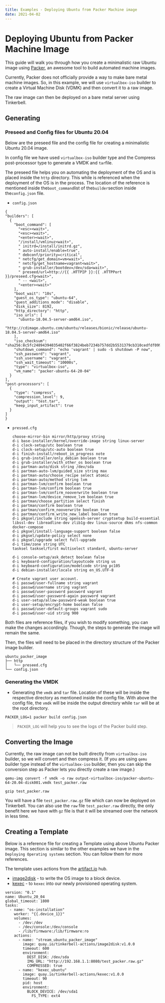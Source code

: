 ```yaml
---
title: Examples - Deploying Ubuntu from Packer Machine image
date: 2021-04-02
---
```


# Deploying Ubuntu from Packer Machine Image

This guide will walk you through how you create a minimalistic raw Ubuntu image using [Packer](https://www.packer.io/), an awesome tool to build automated machine images. 

Currently, Packer does not officially provide a way to make bare metal machine images. So, in this example, we will use `virtualbox-iso` builder to create a Virtual Machine Disk (VDMK) and then convert it to a raw image.

The raw image can then be deployed on a bare metal server using Tinkerbell.

## Generating



### Preseed and Config files for Ubuntu 20.04

Below are the preseed file and the config file for creating a minimalistic Ubuntu 20.04 image.

In config file we have used `virtualbox-iso` builder type and the Compress post-processor type to generate a VMDK and `tar`file. 


The preseed file helps you on automating the deployment of the OS and is placed inside the `http` directory. This while is referenced when the deployment of the OS is in the process. The location of the reference is mentioned inside the`boot_command`list of the`builder`section inside the`config.json` file. 

- `config.json`

```
{
"builders": [
  {
    "boot_command": [
      "<esc><wait>",
      "<esc><wait>",
      "<enter><wait>",
      "/install/vmlinuz<wait>",
      " initrd=/install/initrd.gz",
      " auto-install/enable=true",
      " debconf/priority=critical",
      " netcfg/get_domain=vm<wait>",
      " netcfg/get_hostname=vagrant<wait>",
      " grub-installer/bootdev=/dev/sda<wait>",
      " preseed/url=http://{{ .HTTPIP }}:{{ .HTTPPort }}/preseed.cfg<wait>",
      " -- <wait>",
      "<enter><wait>"
    ],
    "boot_wait": "10s",
    "guest_os_type": "ubuntu-64",
    "guest_additions_mode": "disable",
    "disk_size": 8192,
    "http_directory": "http",
    "iso_urls": [
      "ubuntu-18.04.5-server-amd64.iso",
      "http://cdimage.ubuntu.com/ubuntu/releases/bionic/release/ubuntu-18.04.5-server-amd64.iso"
    ],
    "iso_checksum": "sha256:8c5fc24894394035402f66f3824beb7234b757dd2b5531379cb310cedfdf0996",
    "shutdown_command": "echo 'vagrant' | sudo -S shutdown -P now",
    "ssh_password": "vagrant",
    "ssh_username": "vagrant",
    "ssh_wait_timeout": "10000s",
    "type": "virtualbox-iso",
    "vm_name": "packer-ubuntu-64-20-04"
  }
],
"post-processors": [
  {
    "type": "compress",
    "compression_level": 9,
    "output": "test.tar",
    "keep_input_artifact": true
  }
]
}
```

- `pressed.cfg`

  ```
  choose-mirror-bin mirror/http/proxy string
  d-i base-installer/kernel/override-image string linux-server
  d-i clock-setup/utc boolean true
  d-i clock-setup/utc-auto boolean true
  d-i finish-install/reboot_in_progress note
  d-i grub-installer/only_debian boolean true
  d-i grub-installer/with_other_os boolean true
  d-i partman-auto/disk string /dev/sda
  d-i partman-auto-lvm/guided_size string max
  d-i partman-auto/choose_recipe select atomic
  d-i partman-auto/method string lvm
  d-i partman-lvm/confirm boolean true
  d-i partman-lvm/confirm boolean true
  d-i partman-lvm/confirm_nooverwrite boolean true
  d-i partman-lvm/device_remove_lvm boolean true
  d-i partman/choose_partition select finish
  d-i partman/confirm boolean true
  d-i partman/confirm_nooverwrite boolean true
  d-i partman/confirm_write_new_label boolean true
  d-i pkgsel/include string openssh-server cryptsetup build-essential libssl-dev libreadline-dev zlib1g-dev linux-source dkms nfs-common docker-compose
  d-i pkgsel/install-language-support boolean false
  d-i pkgsel/update-policy select none
  d-i pkgsel/upgrade select full-upgrade
  d-i time/zone string UTC
  tasksel tasksel/first multiselect standard, ubuntu-server

  d-i console-setup/ask_detect boolean false
  d-i keyboard-configuration/layoutcode string us
  d-i keyboard-configuration/modelcode string pc105
  d-i debian-installer/locale string en_US.UTF-8

  # Create vagrant user account.
  d-i passwd/user-fullname string vagrant
  d-i passwd/username string vagrant
  d-i passwd/user-password password vagrant
  d-i passwd/user-password-again password vagrant
  d-i user-setup/allow-password-weak boolean true
  d-i user-setup/encrypt-home boolean false
  d-i passwd/user-default-groups vagrant sudo
  d-i passwd/user-uid string 900
  ```

Both files are reference files, if you wish to modify something, you can make the changes accordingly. Though, the steps to generate the image will remain the same.

Then, the files will need to be placed in the directory structure of the Packer image builder.

```
ubuntu_packer_image
├── http
│   └── preseed.cfg
└── config.json
```

### Generating the VMDK

- Generating the `vmdk` and `tar` file. Location of these will be inside the respective directory as mentioned inside the config file. With above the config file, the `vmdk` will be inside the output directory while `tar` will be at the root directory.

```
PACKER_LOG=1 packer build config.json
```

>`PACKER_LOG` will help you to see the logs of the Packer build step.

## Converting the Image

Currently, the raw image can not be built directly from `virtualbox-iso` builder, so we will convert and then compress it. (If you are using `qemu` builder type instead of the `virtualbox-iso` builder, then you can skip the conversion step as Packer lets you directly create a raw image.)

```
qemu-img convert -f vmdk -o raw output-virtualbox-iso/packer-ubuntu-64-20.04-disk001.vmdk test_packer.raw

gzip test_packer.raw
```

You will have a file `test_packer.raw.gz` file which can now be deployed on Tinkerbell. You can also use the `raw` file `test_packer.raw` directly, the only benefit here we have with `gz` file is that it will be streamed over the network in less time.

## Creating a Template

Below is a reference file for creating a Template using above Ubuntu Packer image. This section is similar to the other examples we have in the `Deploying Operating systems` section. You can follow them for more references.

The template uses actions from the [artifact.io](https://artifact.io) hub.

- [image2disk](https://artifacthub.io/packages/tbaction/tinkerbell-community/image2disk) - to write the OS image to a block device.
- [kexec](https://artifacthub.io/packages/tbaction/tinkerbell-community/kexec) - to `kexec` into our newly provisioned operating system.

```
version: "0.1"
name: Ubuntu_20_04
global_timeout: 1800
tasks:
  - name: "os-installation"
    worker: "{{.device_1}}"
    volumes:
      - /dev:/dev
      - /dev/console:/dev/console
      - /lib/firmware:/lib/firmware:ro
    actions:
      - name: "stream_ubuntu_packer_image"
        image: quay.io/tinkerbell-actions/image2disk:v1.0.0
        timeout: 600
        environment:
          DEST_DISK: /dev/sda
          IMG_URL: "http://192.168.1.1:8080/test_packer.raw.gz"
          COMPRESSED: true
      - name: "kexec_ubuntu"
        image: quay.io/tinkerbell-actions/kexec:v1.0.0
        timeout: 90
        pid: host
        environment:
          BLOCK_DEVICE: /dev/sda1
            FS_TYPE: ext4
```
